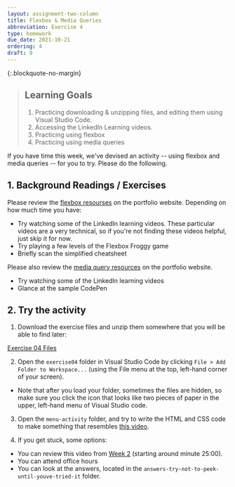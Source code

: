 ```yaml
---
layout: assignment-two-column
title: Flexbox & Media Queries
abbreviation: Exercise 4
type: homework
due_date: 2021-10-21
ordering: 4
draft: 0
---
```


{:.blockquote-no-margin}
> ## Learning Goals
> 1. Practicing downloading & unzipping files, and editing them using Visual Studio Code.
> 2. Accessing the LinkedIn Learning videos.
> 3. Practicing using flexbox
> 4. Practicing using media queries

If you have time this week, we've devised an activity -- using flexbox and media queries -- for you to try. Please do the following.

## 1. Background Readings / Exercises
Please review the [flexbox resourses](../css-reference/flexbox/) on the portfolio website. Depending on how much time you have: 
  * Try watching some of the LinkedIn learning videos. These particular videos are a very technical, so if you're not finding these videos helpful, just skip it for now.
  * Try playing a few levels of the Flexbox Froggy game
  * Briefly scan the simplified cheatsheet

Please also review the [media query resources](../css-reference/media-queries/) on the portfolio website. 
  * Try watching some of the LinkedIn learning videos
  * Glance at the sample CodePen

## 2. Try the activity
1) Download the exercise files and unzip them somewhere that you will be able to find later:

<a class="nu-button" href="../course-files/homework/exercise04.zip" target="_blank">
    Exercise 04 Files <i class="fas fa-download" aria-hidden="true"></i>
</a>

2) Open the `exercise04` folder in Visual Studio Code by clicking `File > Add Folder to Workspace...` (using the File menu at the top, left-hand corner of your screen).
* Note that after you load your folder, sometimes the files are hidden, so make sure you click the icon that looks like two pieces of paper in the upper, left-hand menu of Visual Studio code.

3) Open the `menu-activity` folder, and try to write the HTML and CSS code to make something that resembles <a href="https://drive.google.com/file/d/1GL-lbpkOohBGlrEzc1PyzdKYU1G3tGDj/view?usp=sharing" target="_blank">this video</a>.

4) If you get stuck, some options:
* You can review this video from <a href="https://drive.google.com/file/d/1z0K6SNXwjRyRv4OMd8fKSy90hJ_d3LUQ/view" target="_blank">Week 2</a> (starting around minute 25:00).
* You can attend office hours
* You can look at the answers, located in the `answers-try-not-to-peek-until-youve-tried-it` folder.



